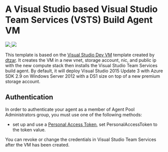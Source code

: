 # A Visual Studio based Visual Studio Team Services (VSTS) Build Agent VM

<a href="https://portal.azure.com/#create/Microsoft.Template/uri/https%3A%2F%2Fraw.githubusercontent.com%2FAzure%2Fazure-quickstart-templates%2Fmaster%2Fvisual-studio-vsobuildagent-vm%2Fazuredeploy.json" target="_blank">
    <img src="http://azuredeploy.net/deploybutton.png"/>
</a>
<a href="http://armviz.io/#/?load=https%3A%2F%2Fraw.githubusercontent.com%2FAzure%2Fazure-quickstart-templates%2Fmaster%2Fvisual-studio-vsobuildagent-vm%2Fazuredeploy.json" target="_blank">
    <img src="http://armviz.io/visualizebutton.png"/>
</a>

This template is based on the <a href="https://github.com/Azure/azure-quickstart-templates/tree/master/visual-studio-dev-vm">Visual Studio Dev VM</a> template created by [dtzar](https://github.com/dtzar).  It creates the VM in a new vnet, storage account, nic, and public ip with the new compute stack then installs the Visual Studio Team Services build agent.
By default, it will deploy Visual Studio 2015 Update 3 with Azure SDK 2.9 on Windows Server 2012 with a DS1 size on top of a new premium storage account.

## Authentication
In order to authenticate your agent as a member of Agent Pool Administrators group, you must use one of the following methods:
* set up and use a <a href="https://www.visualstudio.com/en-us/get-started/setup/use-personal-access-tokens-to-authenticate">Personal Access Token</a>, set PersonalAccessToken to the token value.

You can revoke or change the credentials in Visual Studio Team Services after the VM has been created.
